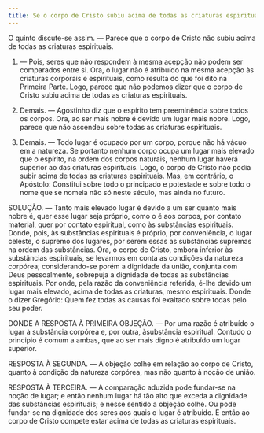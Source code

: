 ```yaml
---
title: Se o corpo de Cristo subiu acima de todas as criaturas espirituais
---
```


O quinto discute-se assim. — Parece que o corpo de Cristo não subiu acima de todas as criaturas espirituais.  

1. — Pois, seres que não respondem à mesma acepção não podem ser comparados entre si. Ora, o lugar não é atribuído na mesma acepção às criaturas corporais e espirituais, como resulta do que foi dito na Primeira Parte. Logo, parece que não podemos dizer que o corpo de Cristo subiu acima de todas as criaturas espirituais.  

2. Demais. — Agostinho diz que o espírito tem preeminência sobre todos os corpos. Ora, ao ser mais nobre é devido um lugar mais nobre. Logo, parece que não ascendeu sobre todas as criaturas espirituais.  

3. Demais. — Todo lugar é ocupado por um corpo, porque não há vácuo em a natureza. Se portanto nenhum corpo ocupa um lugar mais elevado que o espírito, na ordem dos corpos naturais, nenhum lugar haverá superior ao das criaturas espirituais. Logo, o corpo de Cristo não podia subir acima de todas as criaturas espirituais.  Mas, em contrário, o Apóstolo: Constitui sobre todo o principado e potestade e sobre todo o nome que se nomeia não só neste século, mas ainda no futuro.  

SOLUÇÃO. — Tanto mais elevado lugar é devido a um ser quanto mais nobre é, quer esse lugar seja próprio, como o é aos corpos, por contato material, quer por contato espiritual, como às substâncias espirituais. Donde, pois, às substâncias espirituais é próprio, por conveniência, o lugar celeste, o supremo dos lugares, por serem essas as substâncias supremas na ordem das substâncias. Ora, o corpo de Cristo, embora inferior às substâncias espirituais, se levarmos em conta as condições da natureza corpórea; considerando-se porém a dignidade da união, conjunta com Deus pessoalmente, sobrepuja a dignidade de todas as substâncias espirituais. Por onde, pela razão da conveniência referida, é-lhe devido um lugar mais elevado, acima de todas as criaturas, mesmo espirituais. Donde o dizer Gregório: Quem fez todas as causas foi exaltado sobre todas pelo seu poder.  

DONDE A RESPOSTA À PRIMEIRA OBJEÇÃO. — Por uma razão é atribuído o lugar à substância corpórea e, por outra, àsubstância espiritual. Contudo o principio é comum a ambas, que ao ser mais digno é atribuído um lugar superior.  

RESPOSTA À SEGUNDA. — A objeção colhe em relação ao corpo de Cristo, quanto à condição da natureza corpórea, mas não quanto à noção de união.  

RESPOSTA À TERCEIRA. — A comparação aduzida pode fundar-se na noção de lugar; e então nenhum lugar há tão alto que exceda a dignidade das substâncias espirituais; e nesse sentido a objeção colhe. Ou pode fundar-se na dignidade dos seres aos quais o lugar é atribuído. E então ao corpo de Cristo compete estar acima de todas as criaturas espirituais.